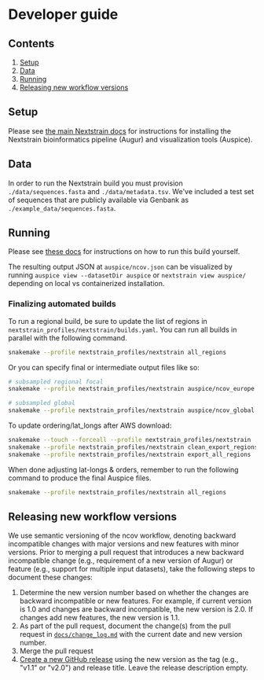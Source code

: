 # Developer guide

## Contents

 1. [Setup](#setup)
 1. [Data](#data)
 1. [Running](#running)
 1. [Releasing new workflow versions](#releasing-new-workflow-versions)

## Setup

Please see [the main Nextstrain docs](https://nextstrain.org/docs/getting-started/introduction#open-source-tools-for-the-community) for instructions for installing the Nextstrain bioinformatics pipeline (Augur) and visualization tools (Auspice).

## Data

In order to run the Nextstrain build you must provision `./data/sequences.fasta` and `./data/metadata.tsv`.
We've included a test set of sequences that are publicly available via Genbank as `./example_data/sequences.fasta`.

## Running

Please see [these docs](./docs/running.md) for instructions on how to run this build yourself.

The resulting output JSON at `auspice/ncov.json` can be visualized by running `auspice view --datasetDir auspice` or `nextstrain view auspice/` depending on local vs containerized installation.

### Finalizing automated builds

To run a regional build, be sure to update the list of regions in `nextstrain_profiles/nextstrain/builds.yaml`.
You can run all builds in parallel with the following command.

```bash
snakemake --profile nextstrain_profiles/nextstrain all_regions
```

Or you can specify final or intermediate output files like so:

```bash
# subsampled regional focal
snakemake --profile nextstrain_profiles/nextstrain auspice/ncov_europe.json

# subsampled global
snakemake --profile nextstrain_profiles/nextstrain auspice/ncov_global.json
```

To update ordering/lat_longs after AWS download:

```bash
snakemake --touch --forceall --profile nextstrain_profiles/nextstrain
snakemake --profile nextstrain_profiles/nextstrain clean_export_regions
snakemake --profile nextstrain_profiles/nextstrain export_all_regions
```

When done adjusting lat-longs & orders, remember to run the following command to produce the final Auspice files.

```bash
snakemake --profile nextstrain_profiles/nextstrain all_regions
```

## Releasing new workflow versions

We use semantic versioning of the ncov workflow, denoting backward incompatible changes with major versions and new features with minor versions.
Prior to merging a pull request that introduces a new backward incompatible change (e.g., requirement of a new version of Augur) or feature (e.g., support for multiple input datasets), take the following steps to document these changes:

 1. Determine the new version number based on whether the changes are backward incompatible or new features. For example, if current version is 1.0 and changes are backward incompatible, the new version is 2.0. If changes add new features, the new version is 1.1.
 1. As part of the pull request, document the change(s) from the pull request in [`docs/change_log.md`](https://github.com/nextstrain/ncov/blob/master/docs/change_log.md) with the current date and new version number.
 1. Merge the pull request
 1. [Create a new GitHub release](https://github.com/nextstrain/ncov/releases/new) using the new version as the tag (e.g., "v1.1" or "v2.0") and release title. Leave the release description empty.
